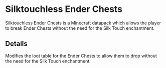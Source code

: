 # Silktouchless Ender Chests
Silktouchless Ender Chests is a Minecraft datapack which allows the player to break Ender Chests without the need for the Silk Touch enchantment.

## Details
Modifies the loot table for the Ender Chests to allow them to drop without the need for the Silk Touch enchantment.